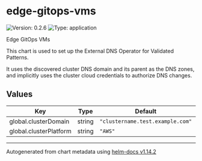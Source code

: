 # edge-gitops-vms

![Version: 0.2.6](https://img.shields.io/badge/Version-0.2.6-informational?style=flat-square) ![Type: application](https://img.shields.io/badge/Type-application-informational?style=flat-square)

Edge GitOps VMs

This chart is used to set up the External DNS Operator for Validated Patterns.

It uses the discovered cluster DNS domain and its parent as the DNS zones, and
implicitly uses the cluster cloud credentials to authorize DNS changes.

## Values

| Key | Type | Default | Description |
|-----|------|---------|-------------|
| global.clusterDomain | string | `"clustername.test.example.com"` |  |
| global.clusterPlatform | string | `"AWS"` |  |

----------------------------------------------
Autogenerated from chart metadata using [helm-docs v1.14.2](https://github.com/norwoodj/helm-docs/releases/v1.14.2)
